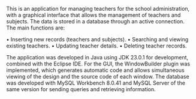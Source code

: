 This is an application for managing teachers for the school administration, with a graphical interface that allows the management of teachers and subjects. The data is stored in a database through an active connection. The main functions are: 

• Inserting new records (teachers and subjects). 
• Searching and viewing existing teachers. 
• Updating teacher details. 
• Deleting teacher records.

The application was developed in Java using JDK 23.0.1 for development, combined with the Eclipse IDE. For the GUI, the WindowBuilder plugin was implemented, which generates automatic code and allows simultaneous viewing of the design and the source code of each window. The database was developed with MySQL Workbench 8.0.41 and MySQL Server of the same version for sending queries and retrieving information.
